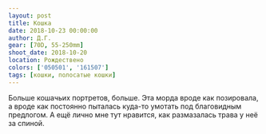 ```yaml
---
layout: post
title: Кошка
date: 2018-10-23 00:00:00
author: Д.Г.
gear: [70D, 55-250mm]
shoot_date: 2018-10-20
location: Рождествено
colors: ['050501', '161507']
tags: [кошки, полосатые кошки]
---
```

Больше кошачьих портретов, больше. Эта морда вроде как позировала, а вроде как постоянно пыталась куда-то умотать под благовидным предлогом. А ещё лично мне тут нравится, как размазалась трава у неё за спиной.
